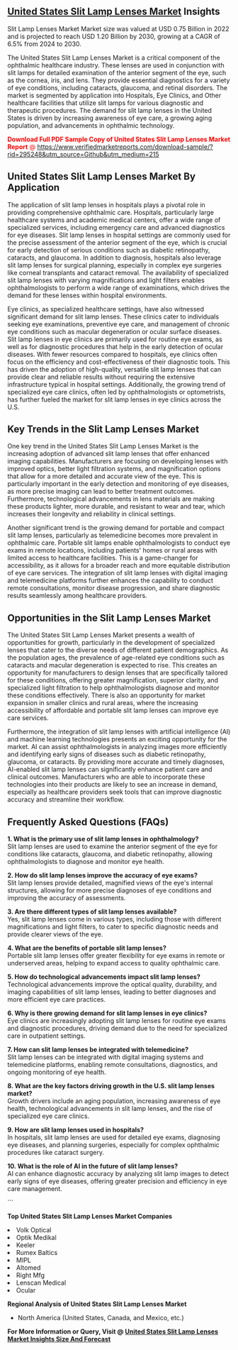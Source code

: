 <h2><a href="https://www.verifiedmarketreports.com/download-sample/?rid=295248&amp;utm_source=Github&amp;utm_medium=215" target="_blank">United States Slit Lamp Lenses Market</a> Insights</h2><p>Slit Lamp Lenses Market Market size was valued at USD 0.75 Billion in 2022 and is projected to reach USD 1.20 Billion by 2030, growing at a CAGR of 6.5% from 2024 to 2030.</p><p><p>The United States Slit Lamp Lenses Market is a critical component of the ophthalmic healthcare industry. These lenses are used in conjunction with slit lamps for detailed examination of the anterior segment of the eye, such as the cornea, iris, and lens. They provide essential diagnostics for a variety of eye conditions, including cataracts, glaucoma, and retinal disorders. The market is segmented by application into Hospitals, Eye Clinics, and Other healthcare facilities that utilize slit lamps for various diagnostic and therapeutic procedures. The demand for slit lamp lenses in the United States is driven by increasing awareness of eye care, a growing aging population, and advancements in ophthalmic technology. <p><span class=""><span style="color: #ff0000;"><strong>Download Full PDF Sample Copy of United States Slit Lamp Lenses Market Report</strong> @ </span><a href="https://www.verifiedmarketreports.com/download-sample/?rid=295248&amp;utm_source=Github&amp;utm_medium=215" target="_blank">https://www.verifiedmarketreports.com/download-sample/?rid=295248&amp;utm_source=Github&amp;utm_medium=215</a></span></p></p><h2>United States Slit Lamp Lenses Market By Application</h2><p>The application of slit lamp lenses in hospitals plays a pivotal role in providing comprehensive ophthalmic care. Hospitals, particularly large healthcare systems and academic medical centers, offer a wide range of specialized services, including emergency care and advanced diagnostics for eye diseases. Slit lamp lenses in hospital settings are commonly used for the precise assessment of the anterior segment of the eye, which is crucial for early detection of serious conditions such as diabetic retinopathy, cataracts, and glaucoma. In addition to diagnosis, hospitals also leverage slit lamp lenses for surgical planning, especially in complex eye surgeries like corneal transplants and cataract removal. The availability of specialized slit lamp lenses with varying magnifications and light filters enables ophthalmologists to perform a wide range of examinations, which drives the demand for these lenses within hospital environments.</p><p>Eye clinics, as specialized healthcare settings, have also witnessed significant demand for slit lamp lenses. These clinics cater to individuals seeking eye examinations, preventive eye care, and management of chronic eye conditions such as macular degeneration or ocular surface diseases. Slit lamp lenses in eye clinics are primarily used for routine eye exams, as well as for diagnostic procedures that help in the early detection of ocular diseases. With fewer resources compared to hospitals, eye clinics often focus on the efficiency and cost-effectiveness of their diagnostic tools. This has driven the adoption of high-quality, versatile slit lamp lenses that can provide clear and reliable results without requiring the extensive infrastructure typical in hospital settings. Additionally, the growing trend of specialized eye care clinics, often led by ophthalmologists or optometrists, has further fueled the market for slit lamp lenses in eye clinics across the U.S.</p><h2>Key Trends in the Slit Lamp Lenses Market</h2><p>One key trend in the United States Slit Lamp Lenses Market is the increasing adoption of advanced slit lamp lenses that offer enhanced imaging capabilities. Manufacturers are focusing on developing lenses with improved optics, better light filtration systems, and magnification options that allow for a more detailed and accurate view of the eye. This is particularly important in the early detection and monitoring of eye diseases, as more precise imaging can lead to better treatment outcomes. Furthermore, technological advancements in lens materials are making these products lighter, more durable, and resistant to wear and tear, which increases their longevity and reliability in clinical settings.</p><p>Another significant trend is the growing demand for portable and compact slit lamp lenses, particularly as telemedicine becomes more prevalent in ophthalmic care. Portable slit lamps enable ophthalmologists to conduct eye exams in remote locations, including patients' homes or rural areas with limited access to healthcare facilities. This is a game-changer for accessibility, as it allows for a broader reach and more equitable distribution of eye care services. The integration of slit lamp lenses with digital imaging and telemedicine platforms further enhances the capability to conduct remote consultations, monitor disease progression, and share diagnostic results seamlessly among healthcare providers.</p><h2>Opportunities in the Slit Lamp Lenses Market</h2><p>The United States Slit Lamp Lenses Market presents a wealth of opportunities for growth, particularly in the development of specialized lenses that cater to the diverse needs of different patient demographics. As the population ages, the prevalence of age-related eye conditions such as cataracts and macular degeneration is expected to rise. This creates an opportunity for manufacturers to design lenses that are specifically tailored for these conditions, offering greater magnification, superior clarity, and specialized light filtration to help ophthalmologists diagnose and monitor these conditions effectively. There is also an opportunity for market expansion in smaller clinics and rural areas, where the increasing accessibility of affordable and portable slit lamp lenses can improve eye care services.</p><p>Furthermore, the integration of slit lamp lenses with artificial intelligence (AI) and machine learning technologies presents an exciting opportunity for the market. AI can assist ophthalmologists in analyzing images more efficiently and identifying early signs of diseases such as diabetic retinopathy, glaucoma, or cataracts. By providing more accurate and timely diagnoses, AI-enabled slit lamp lenses can significantly enhance patient care and clinical outcomes. Manufacturers who are able to incorporate these technologies into their products are likely to see an increase in demand, especially as healthcare providers seek tools that can improve diagnostic accuracy and streamline their workflow.</p><h2>Frequently Asked Questions (FAQs)</h2><p><b>1. What is the primary use of slit lamp lenses in ophthalmology?</b><br>Slit lamp lenses are used to examine the anterior segment of the eye for conditions like cataracts, glaucoma, and diabetic retinopathy, allowing ophthalmologists to diagnose and monitor eye health.</p><p><b>2. How do slit lamp lenses improve the accuracy of eye exams?</b><br>Slit lamp lenses provide detailed, magnified views of the eye's internal structures, allowing for more precise diagnoses of eye conditions and improving the accuracy of assessments.</p><p><b>3. Are there different types of slit lamp lenses available?</b><br>Yes, slit lamp lenses come in various types, including those with different magnifications and light filters, to cater to specific diagnostic needs and provide clearer views of the eye.</p><p><b>4. What are the benefits of portable slit lamp lenses?</b><br>Portable slit lamp lenses offer greater flexibility for eye exams in remote or underserved areas, helping to expand access to quality ophthalmic care.</p><p><b>5. How do technological advancements impact slit lamp lenses?</b><br>Technological advancements improve the optical quality, durability, and imaging capabilities of slit lamp lenses, leading to better diagnoses and more efficient eye care practices.</p><p><b>6. Why is there growing demand for slit lamp lenses in eye clinics?</b><br>Eye clinics are increasingly adopting slit lamp lenses for routine eye exams and diagnostic procedures, driving demand due to the need for specialized care in outpatient settings.</p><p><b>7. How can slit lamp lenses be integrated with telemedicine?</b><br>Slit lamp lenses can be integrated with digital imaging systems and telemedicine platforms, enabling remote consultations, diagnostics, and ongoing monitoring of eye health.</p><p><b>8. What are the key factors driving growth in the U.S. slit lamp lenses market?</b><br>Growth drivers include an aging population, increasing awareness of eye health, technological advancements in slit lamp lenses, and the rise of specialized eye care clinics.</p><p><b>9. How are slit lamp lenses used in hospitals?</b><br>In hospitals, slit lamp lenses are used for detailed eye exams, diagnosing eye diseases, and planning surgeries, especially for complex ophthalmic procedures like cataract surgery.</p><p><b>10. What is the role of AI in the future of slit lamp lenses?</b><br>AI can enhance diagnostic accuracy by analyzing slit lamp images to detect early signs of eye diseases, offering greater precision and efficiency in eye care management.</p>```</p><p><strong>Top United States Slit Lamp Lenses Market Companies</strong></p><div data-test-id=""><p><li>Volk Optical</li><li> Optik Medikal</li><li> Keeler</li><li> Rumex Baltics</li><li> MIPL</li><li> Altomed</li><li> Right Mfg</li><li> Lenscan Medical</li><li> Ocular</li></p><div><strong>Regional Analysis of&nbsp;United States Slit Lamp Lenses Market</strong></div><ul><li dir="ltr"><p dir="ltr">North America&nbsp;(United States, Canada, and Mexico, etc.)</p></li></ul><p><strong>For More Information or Query, Visit @&nbsp;</strong><strong><a href="https://www.verifiedmarketreports.com/product/slit-lamp-lenses-market/?utm_source=Github&amp;utm_medium=215" target="_blank">United States Slit Lamp Lenses Market Insights Size And Forecast</a></strong></p></div>
